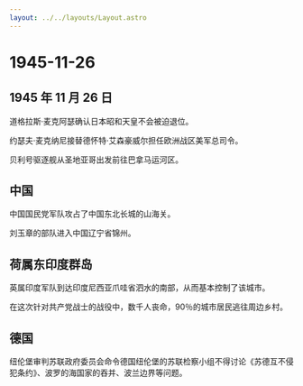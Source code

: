 ```yaml
---
layout: ../../layouts/Layout.astro
---
```


# 1945-11-26

## 1945 年 11 月 26 日

道格拉斯·麦克阿瑟确认日本昭和天皇不会被迫退位。

约瑟夫·麦克纳尼接替德怀特·艾森豪威尔担任欧洲战区美军总司令。

贝利号驱逐舰从圣地亚哥出发前往巴拿马运河区。

## 中国

中国国民党军队攻占了中国东北长城的山海关。

刘玉章的部队进入中国辽宁省锦州。

## 荷属东印度群岛

英属印度军队到达印度尼西亚爪哇省泗水的南部，从而基本控制了该城市。

在这次针对共产党战士的战役中，数千人丧命，90％的城市居民逃往周边乡村。

## 德国

纽伦堡审判苏联政府委员会命令德国纽伦堡的苏联检察小组不得讨论《苏德互不侵犯条约》、波罗的海国家的吞并、波兰边界等问题。